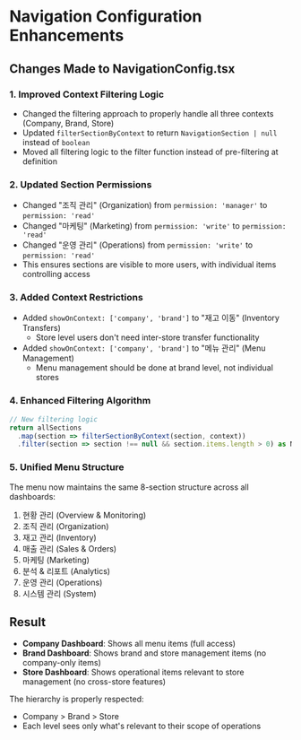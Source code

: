 # Navigation Configuration Enhancements

## Changes Made to NavigationConfig.tsx

### 1. **Improved Context Filtering Logic**
- Changed the filtering approach to properly handle all three contexts (Company, Brand, Store)
- Updated `filterSectionByContext` to return `NavigationSection | null` instead of `boolean`
- Moved all filtering logic to the filter function instead of pre-filtering at definition

### 2. **Updated Section Permissions**
- Changed "조직 관리" (Organization) from `permission: 'manager'` to `permission: 'read'`
- Changed "마케팅" (Marketing) from `permission: 'write'` to `permission: 'read'`
- Changed "운영 관리" (Operations) from `permission: 'write'` to `permission: 'read'`
- This ensures sections are visible to more users, with individual items controlling access

### 3. **Added Context Restrictions**
- Added `showOnContext: ['company', 'brand']` to "재고 이동" (Inventory Transfers)
  - Store level users don't need inter-store transfer functionality
- Added `showOnContext: ['company', 'brand']` to "메뉴 관리" (Menu Management)
  - Menu management should be done at brand level, not individual stores

### 4. **Enhanced Filtering Algorithm**
```typescript
// New filtering logic
return allSections
  .map(section => filterSectionByContext(section, context))
  .filter(section => section !== null && section.items.length > 0) as NavigationSection[];
```

### 5. **Unified Menu Structure**
The menu now maintains the same 8-section structure across all dashboards:
1. 현황 관리 (Overview & Monitoring)
2. 조직 관리 (Organization)
3. 재고 관리 (Inventory)
4. 매출 관리 (Sales & Orders)
5. 마케팅 (Marketing)
6. 분석 & 리포트 (Analytics)
7. 운영 관리 (Operations)
8. 시스템 관리 (System)

## Result
- **Company Dashboard**: Shows all menu items (full access)
- **Brand Dashboard**: Shows brand and store management items (no company-only items)
- **Store Dashboard**: Shows operational items relevant to store management (no cross-store features)

The hierarchy is properly respected:
- Company > Brand > Store
- Each level sees only what's relevant to their scope of operations